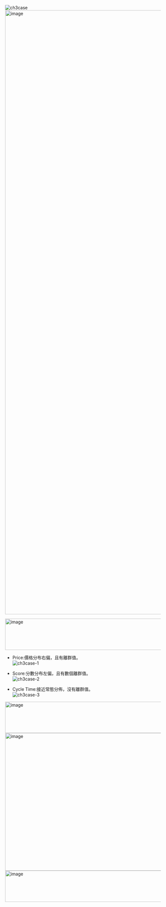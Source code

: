 ![ch3case](https://github.com/user-attachments/assets/4b4ebb38-7f08-4832-ae60-59fcef0c9b3f)
<img width="1552" height="1949" alt="image" src="https://github.com/user-attachments/assets/6edefa05-85e2-4b58-9805-149e550f95d1" />

  
<img width="1552" height="101" alt="image" src="https://github.com/user-attachments/assets/935684dc-7c16-4cc5-a887-6526923ceeb2" />

* Price:價格分布右偏，且有離群值。  
![ch3case-1](https://github.com/user-attachments/assets/0a56f797-f8f0-4200-8b91-481b5f168368)

* Score:分數分布左偏，且有數個離群值。  
![ch3case-2](https://github.com/user-attachments/assets/1f2cdf2f-9ba6-4286-ac76-1ca6aaa6c55c)

* Cycle Time:接近常態分佈，沒有離群值。  
![ch3case-3](https://github.com/user-attachments/assets/665d910f-3d5e-4d90-beae-b69bcd630794) 

									
<img width="1410" height="101" alt="image" src="https://github.com/user-attachments/assets/a3f0770e-5d9c-4fa4-b913-7b07ed92b499" />
  
  
<img width="1309" height="444" alt="image" src="https://github.com/user-attachments/assets/d0c84490-f910-4760-9524-04746645d97e" />



										
<img width="1410" height="101" alt="image" src="https://github.com/user-attachments/assets/fc93ffe1-90dd-4978-ba11-df8aa7b2a211" />

